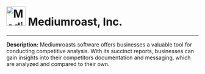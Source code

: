 
# <img src="https://www.mediumroast.io/favicon.png" alt="Mediumroast, Inc. Logo" height="50px" title="Mediumroast, Inc." /> Mediumroast, Inc.

---

**Description:** Mediumroasts software offers businesses a valuable tool for conducting competitive analysis. With its succinct reports, businesses can gain insights into their competitors documentation and messaging, which are analyzed and compared to their own.
